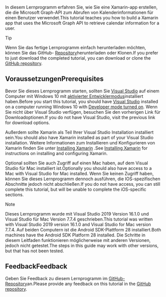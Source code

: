 <!-- markdownlint-disable MD002 MD041 -->

<span data-ttu-id="d31e9-101">In diesem Lernprogramm erfahren Sie, wie Sie eine Xamarin-app erstellen, die die Microsoft Graph-API zum Abrufen von Kalenderinformationen für einen Benutzer verwendet.</span><span class="sxs-lookup"><span data-stu-id="d31e9-101">This tutorial teaches you how to build a Xamarin app that uses the Microsoft Graph API to retrieve calendar information for a user.</span></span>

> [!TIP]
> <span data-ttu-id="d31e9-102">Wenn Sie das fertige Lernprogramm einfach herunterladen möchten, können Sie das GitHub- [Repository](https://github.com/microsoftgraph/msgraph-training-xamarin)herunterladen oder Klonen.</span><span class="sxs-lookup"><span data-stu-id="d31e9-102">If you prefer to just download the completed tutorial, you can download or clone the [GitHub repository](https://github.com/microsoftgraph/msgraph-training-xamarin).</span></span>

## <a name="prerequisites"></a><span data-ttu-id="d31e9-103">Voraussetzungen</span><span class="sxs-lookup"><span data-stu-id="d31e9-103">Prerequisites</span></span>

<span data-ttu-id="d31e9-104">Bevor Sie dieses Lernprogramm starten, sollten Sie [Visual Studio](https://visualstudio.microsoft.com/vs/) auf einem Computer mit Windows 10 mit [aktivierter Entwicklermodus](https://docs.microsoft.com/windows/uwp/get-started/enable-your-device-for-development)installiert haben.</span><span class="sxs-lookup"><span data-stu-id="d31e9-104">Before you start this tutorial, you should have [Visual Studio](https://visualstudio.microsoft.com/vs/) installed on a computer running Windows 10 with [Developer mode turned on](https://docs.microsoft.com/windows/uwp/get-started/enable-your-device-for-development).</span></span> <span data-ttu-id="d31e9-105">Wenn Sie nicht über Visual Studio verfügen, besuchen Sie den vorherigen Link für Downloadoptionen.</span><span class="sxs-lookup"><span data-stu-id="d31e9-105">If you do not have Visual Studio, visit the previous link for download options.</span></span>

<span data-ttu-id="d31e9-106">Außerdem sollte Xamarin als Teil Ihrer Visual Studio Installation installiert sein.</span><span class="sxs-lookup"><span data-stu-id="d31e9-106">You should also have Xamarin installed as part of your Visual Studio installation.</span></span> <span data-ttu-id="d31e9-107">Weitere Informationen zum Installieren und Konfigurieren von Xamarin finden Sie unter [Installing Xamarin](/xamarin/cross-platform/get-started/installation) .</span><span class="sxs-lookup"><span data-stu-id="d31e9-107">See [Installing Xamarin](/xamarin/cross-platform/get-started/installation) for instructions on installing and configuring Xamarin.</span></span>

<span data-ttu-id="d31e9-108">Optional sollten Sie auch Zugriff auf einen Mac haben, auf dem Visual Studio für Mac installiert ist.</span><span class="sxs-lookup"><span data-stu-id="d31e9-108">Optionally you should also have access to a Mac with Visual Studio for Mac installed.</span></span> <span data-ttu-id="d31e9-109">Wenn Sie keinen Zugriff haben, können Sie dieses Lernprogramm dennoch ausführen, die IOS-spezifischen Abschnitte jedoch nicht abschließen.</span><span class="sxs-lookup"><span data-stu-id="d31e9-109">If you do not have access, you can still complete this tutorial, but will be unable to complete the iOS-specific sections.</span></span>

> [!NOTE]
> <span data-ttu-id="d31e9-110">Dieses Lernprogramm wurde mit Visual Studio 2019 Version 16.1.0 und Visual Studio für Mac Version 7.7.4 geschrieben.</span><span class="sxs-lookup"><span data-stu-id="d31e9-110">This tutorial was written with Visual Studio 2019 version 16.1.0 and Visual Studio for Mac version 7.7.4.</span></span> <span data-ttu-id="d31e9-111">Auf beiden Computern ist die Android SDK-Plattform 28 installiert.</span><span class="sxs-lookup"><span data-stu-id="d31e9-111">Both machines have the Android SDK Platform 28 installed.</span></span> <span data-ttu-id="d31e9-112">Die Schritte in diesem Leitfaden funktionieren möglicherweise mit anderen Versionen, jedoch nicht getestet.</span><span class="sxs-lookup"><span data-stu-id="d31e9-112">The steps in this guide may work with other versions, but that has not been tested.</span></span>

## <a name="feedback"></a><span data-ttu-id="d31e9-113">Feedback</span><span class="sxs-lookup"><span data-stu-id="d31e9-113">Feedback</span></span>

<span data-ttu-id="d31e9-114">Geben Sie Feedback zu diesem Lernprogramm im [GitHub-Repository](https://github.com/microsoftgraph/msgraph-training-xamarin)an.</span><span class="sxs-lookup"><span data-stu-id="d31e9-114">Please provide any feedback on this tutorial in the [GitHub repository](https://github.com/microsoftgraph/msgraph-training-xamarin).</span></span>
